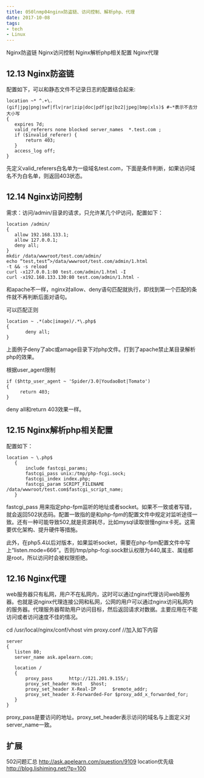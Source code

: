 ```yaml
---
title: 050lnmp04nginx防盗链、访问控制、解析php、代理
date: 2017-10-08
tags:
- tech
- Linux
---
```


Nginx防盗链
Nginx访问控制
Nginx解析php相关配置
Nginx代理

<!--more-->

## 12.13 Nginx防盗链
配置如下，可以和静态文件不记录日志的配置结合起来:
```
location ~* ^.+\.(gif|jpg|png|swf|flv|rar|zip|doc|pdf|gz|bz2|jpeg|bmp|xls)$ #~*表示不去分大小写
{
   expires 7d;
   valid_referers none blocked server_names  *.test.com ;
   if ($invalid_referer) {
       return 403;
   }
   access_log off;
}
```

先定义valid_referers白名单为一级域名test.com，下面是条件判断，如果访问域名不为白名单，则返回403状态。

## 12.14 Nginx访问控制
需求：访问/admin/目录的请求，只允许某几个IP访问，配置如下：
```
location /admin/
{
   allow 192.168.133.1;
   allow 127.0.0.1;
   deny all;
}
mkdir /data/wwwroot/test.com/admin/
echo “test,test”>/data/wwwroot/test.com/admin/1.html
-t && -s reload
curl -x127.0.0.1:80 test.com/admin/1.html -I
curl -x192.168.133.130:80 test.com/admin/1.html -
```
和apache不一样，nginx对allow、deny语句匹配就执行，即找到第一个匹配的条件就不再判断后面对语句。

可以匹配正则
```
location ~ .*(abc|image)/.*\.php$
{
       deny all;
}
```
上面例子deny了abc或amage目录下对php文件。打到了apache禁止某目录解析php的效果。

根据user_agent限制
```
if ($http_user_agent ~ 'Spider/3.0|YoudaoBot|Tomato')
{
     return 403;
}
```
deny all和return 403效果一样。

## 12.15 Nginx解析php相关配置
配置如下：
```
location ~ \.php$
   {
       include fastcgi_params;
       fastcgi_pass unix:/tmp/php-fcgi.sock;
       fastcgi_index index.php;
       fastcgi_param SCRIPT_FILENAME /data/wwwroot/test.com$fastcgi_script_name;
   }
```
fastcgi_pass 用来指定php-fpm监听的地址或者socket。如果不一致或者写错，就会返回502状态码。配置一致指的是和php-fpm的配置文件中规定对监听途径一致。还有一种可能导致502,就是资源耗尽，比如mysql读取很慢nginx卡死。这需要优化架构、提升硬件等措施。

此外，在php5.4以后对版本，如果监听socket，需要在php-fpm配置文件中写上“listen.mode=666”。否则/tmp/php-fcgi.sock默认权限为440,属主、属组都是root，所以访问时会被权限拒绝。

## 12.16 Nginx代理
web服务器只有私网，用户不在私网内，这时可以通过nginx代理访问web服务器。也就是说nginx代理连接公网和私网，公网的用户可以通过nginx访问私网内的服务器。代理服务器帮助用户访问目标，然后返回请求对数据。主要应用在不能访问或者访问速度不佳的情况。

cd /usr/local/nginx/conf/vhost
vim proxy.conf //加入如下内容
```
server
{
   listen 80;
   server_name ask.apelearn.com;

   location /
   {
       proxy_pass      http://121.201.9.155/;
       proxy_set_header Host   $host;
       proxy_set_header X-Real-IP      $remote_addr;
       proxy_set_header X-Forwarded-For $proxy_add_x_forwarded_for;
   }
}
```
proxy_pass是要访问的地址。proxy_set_header表示访问的域名与上面定义对server_name一致。

## 扩展
502问题汇总  http://ask.apelearn.com/question/9109
location优先级 http://blog.lishiming.net/?p=100
